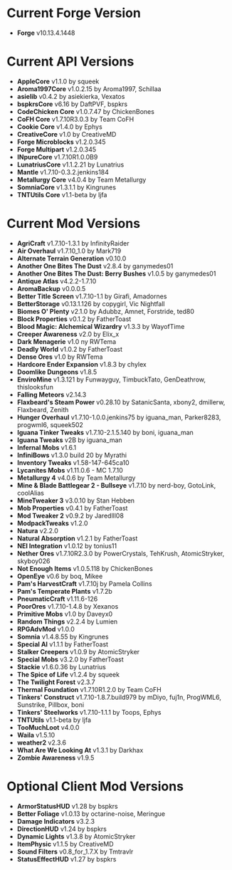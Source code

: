Current Forge Version
=
- **Forge** v10.13.4.1448

Current API Versions
=
- **AppleCore** v1.1.0 by squeek
- **Aroma1997Core** v1.0.2.15 by Aroma1997, Schillaa
- **asielib** v0.4.2 by asiekierka, Vexatos
- **bspkrsCore** v6.16 by DaftPVF, bspkrs
- **CodeChicken Core** v1.0.7.47 by ChickenBones
- **CoFH Core** v1.7.10R3.0.3 by Team CoFH
- **Cookie Core** v1.4.0 by Ephys
- **CreativeCore** v1.0 by CreativeMD
- **Forge Microblocks** v1.2.0.345
- **Forge Multipart** v1.2.0.345
- **INpureCore** v1.7.10R1.0.0B9
- **LunatriusCore** v1.1.2.21 by Lunatrius
- **Mantle** v1.7.10-0.3.2.jenkins184
- **Metallurgy Core** v4.0.4 by Team Metallurgy
- **SomniaCore** v1.3.1.1 by Kingrunes
- **TNTUtils Core** v1.1-beta by ljfa

Current Mod Versions
=
- **AgriCraft** v1.7.10-1.3.1 by InfinityRaider
- **Air Overhaul** v1.7.10_1.0 by Mark719
- **Alternate Terrain Generation** v0.10.0
- **Another One Bites The Dust** v2.8.4 by ganymedes01
- **Another One Bites The Dust: Berry Bushes** v1.0.5 by ganymedes01
- **Antique Atlas** v4.2.2-1.7.10
- **AromaBackup** v0.0.0.5
- **Better Title Screen** v1.7.10-1.1 by Girafi, Amadornes
- **BetterStorage** v0.13.1.126 by copygirl, Vic Nightfall
- **Biomes O' Plenty** v2.1.0 by Adubbz, Amnet, Forstride, ted80
- **Block Properties** v0.1.2 by FatherToast
- **Blood Magic: Alchemical Wizardry** v1.3.3 by WayofTime
- **Creeper Awareness** v2.0 by Elix_x
- **Dark Menagerie** v1.0 ny RWTema
- **Deadly World** v1.0.2 by FatherToast
- **Dense Ores** v1.0 by RWTema
- **Hardcore Ender Expansion** v1.8.3 by chylex
- **Doomlike Dungeons** v1.8.5
- **EnviroMine** v1.3.121 by Funwayguy, TimbuckTato, GenDeathrow, thislooksfun
- **Falling Meteors** v2.14.3
- **Flaxbeard's Steam Power** v0.28.10 by SatanicSanta, xbony2, dmillerw, Flaxbeard, Zenith
- **Hunger Overhaul** v1.7.10-1.0.0.jenkins75 by iguana_man, Parker8283, progwml6, squeek502
- **Iguana Tinker Tweaks** v1.7.10-2.1.5.140 by boni, iguana_man
- **Iguana Tweaks** v2B by iguana_man
- **Infernal Mobs** v1.6.1
- **InfiniBows** v1.3.0 build 20 by Myrathi
- **Inventory Tweaks** v1.58-147-645ca10
- **Lycanites Mobs** v1.11.0.6 - MC 1.7.10
- **Metallurgy 4** v4.0.6 by Team Metallurgy
- **Mine & Blade Battlegear 2 - Bullseye** v1.7.10 by nerd-boy, GotoLink, coolAlias
- **MineTweaker 3** v3.0.10 by Stan Hebben
- **Mob Properties** v0.4.1 by FatherToast
- **Mod Tweaker 2** v0.9.2 by Jaredlll08
- **ModpackTweaks** v1.2.0
- **Natura** v2.2.0
- **Natural Absorption** v1.2.1 by FatherToast
- **NEI Integration** v1.0.12 by tonius11
- **Nether Ores** v1.7.10R2.3.0 by PowerCrystals, TehKrush, AtomicStryker, skyboy026
- **Not Enough Items** v1.0.5.118 by ChickenBones
- **OpenEye** v0.6 by boq, Mikee
- **Pam's HarvestCraft** v1.7.10j by Pamela Collins
- **Pam's Temperate Plants** v1.7.2b
- **PneumaticCraft** v1.11.6-126
- **PoorOres** v1.7.10-1.4.8 by Xexanos
- **Primitive Mobs** v1.0 by Daveyx0
- **Random Things** v2.2.4 by Lumien
- **RPGAdvMod** v1.0.0
- **Somnia** v1.4.8.55 by Kingrunes
- **Special AI** v1.1.1 by FatherToast
- **Stalker Creepers** v1.0.9 by AtomicStryker
- **Special Mobs** v3.2.0 by FatherToast
- **Stackie** v1.6.0.36 by Lunatrius
- **The Spice of Life** v1.2.4 by squeek
- **The Twilight Forest** v2.3.7
- **Thermal Foundation** v1.7.10R1.2.0 by Team CoFH
- **Tinkers' Construct** v1.7.10-1.8.7.build979 by mDiyo, fuj1n, ProgWML6, Sunstrike, Pillbox, boni
- **Tinkers' Steelworks** v1.7.10-1.1.1 by Toops, Ephys
- **TNTUtils** v1.1-beta by ljfa
- **TooMuchLoot** v4.0.0
- **Waila** v1.5.10
- **weather2** v2.3.6
- **What Are We Looking At** v1.3.1 by Darkhax
- **Zombie Awareness** v1.9.5

Optional Client Mod Versions
=
- **ArmorStatusHUD** v1.28 by bspkrs
- **Better Foliage** v1.0.13 by octarine-noise, Meringue
- **Damage Indicators** v3.2.3
- **DirectionHUD** v1.24 by bspkrs
- **Dynamic Lights** v1.3.8 by AtomicStryker
- **ItemPhysic** v1.1.5 by CreativeMD
- **Sound Filters** v0.8_for_1.7.X by Tmtravlr
- **StatusEffectHUD** v1.27 by bspkrs
